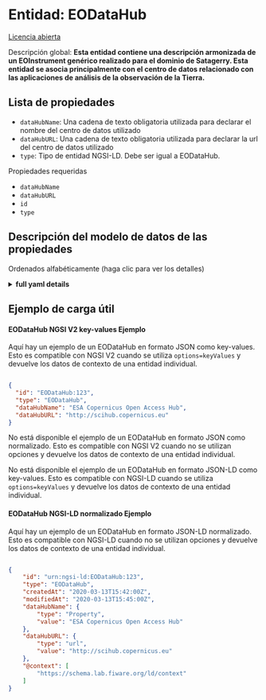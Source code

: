 Entidad: EODataHub  
==================  
[Licencia abierta](https://github.com/smart-data-models//dataModel.SatelliteImagery/blob/master/EODataHub/LICENSE.md)  
Descripción global: **Esta entidad contiene una descripción armonizada de un EOInstrument genérico realizado para el dominio de Satagerry. Esta entidad se asocia principalmente con el centro de datos relacionado con las aplicaciones de análisis de la observación de la Tierra.**  

## Lista de propiedades  

- `dataHubName`: Una cadena de texto obligatoria utilizada para declarar el nombre del centro de datos utilizado  - `dataHubURL`: Una cadena de texto obligatoria utilizada para declarar la url del centro de datos utilizado  - `type`: Tipo de entidad NGSI-LD. Debe ser igual a EODataHub.    
Propiedades requeridas  
- `dataHubName`  - `dataHubURL`  - `id`  - `type`  ## Descripción del modelo de datos de las propiedades  
Ordenados alfabéticamente (haga clic para ver los detalles)  
<details><summary><strong>full yaml details</strong></summary>    
```yaml  
EODataHub:    
  description: 'This entity contains a harmonised description of a generic EOInstrument made for the Satellite Imagerry domain. This entity is primarily associated with the data hub related to Earth Observation Analysis applications.'    
  properties:    
    dataHubName:    
      description: 'A mandatory text string used to declare the name of the used data hub'    
      type: Property    
      x-ngsi:    
        model: https://schema.org/Text    
    dataHubURL:    
      description: 'A mandatory text string used to declare the url of the used data hub'    
      type: Property    
      x-ngsi:    
        model: https://schema.org/url    
    type:    
      description: 'NGSI-LD Entity Type. It must be equal to EODataHub.'    
      enum:    
        - EODataHub    
      type: Property    
  required:    
    - id    
    - type    
    - dataHubName    
    - dataHubURL    
  type: object    
```  
</details>    
## Ejemplo de carga útil  
#### EODataHub NGSI V2 key-values Ejemplo  
Aquí hay un ejemplo de un EODataHub en formato JSON como key-values. Esto es compatible con NGSI V2 cuando se utiliza `options=keyValues` y devuelve los datos de contexto de una entidad individual.  
```json  
{  
  "id": "EODataHub:123",  
  "type": "EODataHub",  
  "dataHubName": "ESA Copernicus Open Access Hub",  
  "dataHubURL": "http://scihub.copernicus.eu"  
}  
```  
No está disponible el ejemplo de un EODataHub en formato JSON como normalizado. Esto es compatible con NGSI V2 cuando no se utilizan opciones y devuelve los datos de contexto de una entidad individual.  
No está disponible el ejemplo de un EODataHub en formato JSON-LD como key-values. Esto es compatible con NGSI-LD cuando se utiliza `options=keyValues` y devuelve los datos de contexto de una entidad individual.  
#### EODataHub NGSI-LD normalizado Ejemplo  
Aquí hay un ejemplo de un EODataHub en formato JSON-LD normalizado. Esto es compatible con NGSI-LD cuando no se utilizan opciones y devuelve los datos de contexto de una entidad individual.  
```json  
{  
    "id": "urn:ngsi-ld:EODataHub:123",  
    "type": "EODataHub",  
    "createdAt": "2020-03-13T15:42:00Z",  
    "modifiedAt": "2020-03-13T15:45:00Z",  
    "dataHubName": {  
        "type": "Property",  
        "value": "ESA Copernicus Open Access Hub"  
    },  
    "dataHubURL": {  
        "type": "url",  
        "value": "http://scihub.copernicus.eu"  
    },  
    "@context": [  
        "https://schema.lab.fiware.org/ld/context"  
    ]  
}  
```  
